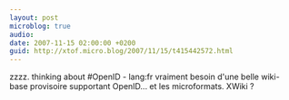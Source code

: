 ```yaml
---
layout: post
microblog: true
audio: 
date: 2007-11-15 02:00:00 +0200
guid: http://xtof.micro.blog/2007/11/15/t415442572.html
---
```

zzzz. thinking about #OpenID - lang:fr vraiment besoin d'une belle wiki-base provisoire supportant OpenID... et les microformats. XWiki ?
